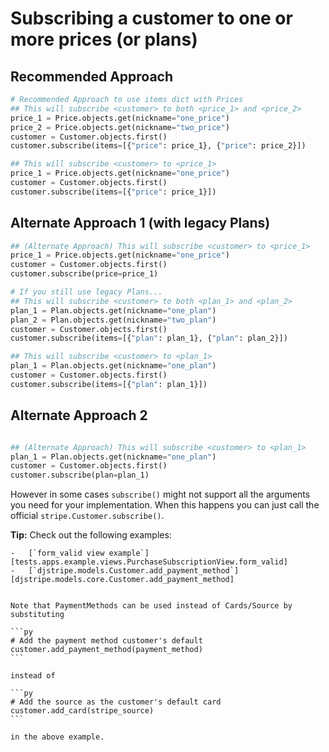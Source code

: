 # Subscribing a customer to one or more prices (or plans)

## Recommended Approach

```python
# Recommended Approach to use items dict with Prices
## This will subscribe <customer> to both <price_1> and <price_2>
price_1 = Price.objects.get(nickname="one_price")
price_2 = Price.objects.get(nickname="two_price")
customer = Customer.objects.first()
customer.subscribe(items=[{"price": price_1}, {"price": price_2}])

## This will subscribe <customer> to <price_1>
price_1 = Price.objects.get(nickname="one_price")
customer = Customer.objects.first()
customer.subscribe(items=[{"price": price_1}])

```

## Alternate Approach 1 (with legacy Plans)

```python
## (Alternate Approach) This will subscribe <customer> to <price_1>
price_1 = Price.objects.get(nickname="one_price")
customer = Customer.objects.first()
customer.subscribe(price=price_1)

# If you still use legacy Plans...
## This will subscribe <customer> to both <plan_1> and <plan_2>
plan_1 = Plan.objects.get(nickname="one_plan")
plan_2 = Plan.objects.get(nickname="two_plan")
customer = Customer.objects.first()
customer.subscribe(items=[{"plan": plan_1}, {"plan": plan_2}])

## This will subscribe <customer> to <plan_1>
plan_1 = Plan.objects.get(nickname="one_plan")
customer = Customer.objects.first()
customer.subscribe(items=[{"plan": plan_1}])
```

## Alternate Approach 2

```python

## (Alternate Approach) This will subscribe <customer> to <plan_1>
plan_1 = Plan.objects.get(nickname="one_plan")
customer = Customer.objects.first()
customer.subscribe(plan=plan_1)
```

However in some cases `subscribe()` might not
support all the arguments you need for your implementation. When this
happens you can just call the official `stripe.Customer.subscribe()`.

**Tip:**
Check out the following examples:

    -   [`form_valid view example`][tests.apps.example.views.PurchaseSubscriptionView.form_valid]
    -   [`djstripe.models.Customer.add_payment_method`][djstripe.models.core.Customer.add_payment_method]


    Note that PaymentMethods can be used instead of Cards/Source by
    substituting

    ```py
    # Add the payment method customer's default
    customer.add_payment_method(payment_method)
    ```

    instead of

    ```py
    # Add the source as the customer's default card
    customer.add_card(stripe_source)
    ```

    in the above example.
